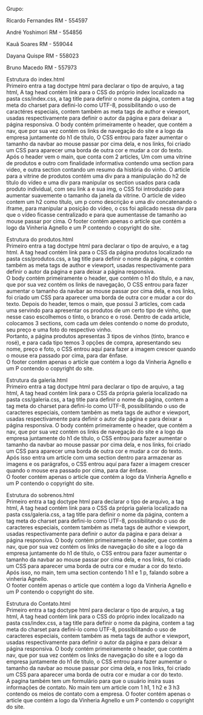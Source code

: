 Grupo: 

Ricardo Fernandes RM - 554597

André Yoshimori RM - 554856

Kauã Soares RM - 559044

Dayana Quispe RM - 558023

Bruno Macedo RM - 557973

Estrutura do index.html<br>
Primeiro entra a tag doctype html para declarar o tipo de arquivo, a tag html, A tag head contém link para o CSS do próprio index localizado na pasta css/index.css, a tag title para definir o nome da página, contem a tag meta do charset para defini-lo como UTF-8, possibilitando o uso de caractéres especiais, contem também as meta tags de author e viewport, usadas respectivamente para definir o autor da página e para deixar a página responsiva. 
O body contém primeiramente o header, que contém a nav, que por sua vez contém os links de navegação do site e a logo da empresa juntamente do h1 de título, O CSS entrou para fazer aumentar o tamanho da navbar ao mouse passar por cima dela, e nos links, foi criado um CSS para aparecer uma borda de outra cor e mudar a cor do texto.<br>
Após o header vem o main, que conta com 2 articles, Um com uma vitrine de produtos e outro com finalidade informativa contendo uma section para video, e outra section contando um resumo da história do vinho.
O article para a vitrine de produtos contém uma div para a manipulação do h2 de título do vídeo e uma div para manipular os section usados para cada produto individual, com seu link a e sua img, o CSS foi introduzido para aumentar suavemente o tamanho da janela da vitrine.
O article de video contem um h2 como título, um p como descrição e uma div concatenando o iframe, para manipular a posição do vídeo, o css foi aplicado nessa div para que o vídeo ficasse centralizado e para que aumentasse de tamanho ao mouse passar por cima.
O footer contém apenas o article que contém a logo da Vinheria Agnello e um P contendo o copyright do site.


Estrutura do produtos.html<br>
Primeiro entra a tag doctype html para declarar o tipo de arquivo, e a tag html.
A tag head contém link para o CSS da página produtos localizado na pasta css/produtos.css, a tag title para definir o nome da página, e contém também as meta tags de author e viewport, usadas respectivamente para definir o autor da página e para deixar a página responsiva.<br>
O body contém primeiramente o header, que contém o h1 do título, e a nav, que por sua vez contém os links de navegação, O CSS entrou para fazer aumentar o tamanho da navbar ao mouse passar por cima dela, e nos links, foi criado um CSS para aparecer uma borda de outra cor e mudar a cor do texto.
Depois do header, temos o main, que possui 3 articles, com cada uma servindo para apresentar os produtos de um certo tipo de vinho, que nesse caso escolhemos o tinto, o branco e o rosé. Dentro de cada article, colocamos 3 sections, com cada um deles contendo o nome do produto, seu preço e uma foto do respectivo vinho.  
Portanto, a página produtos apresentas 3 tipos de vinhos (tinto, branco e rosé), e para cada tipo temos 3 opções de compra, apresentando seu nome, preço e foto, o CSS entrou aquí para fazer a imagem crescer quando o mouse era passado por cima, para dar ênfase.<br>
O footer contém apenas o article que contém a logo da Vinheria Agnello e um P contendo o copyright do site.


Estrutura da galeria.html<br>
Primeiro entra a tag doctype html para declarar o tipo de arquivo, a tag html, A tag head contém link para o CSS da própria galeria localizado na pasta css/galeria.css, a tag title para definir o nome da página, contem a tag meta do charset para defini-lo como UTF-8, possibilitando o uso de caracteres especiais, contem também as meta tags de author e viewport, usadas respectivamente para definir o autor da página e para deixar a página responsiva. 
O body contém primeiramente o header, que contém a nav, que por sua vez contém os links de navegação do site e a logo da empresa juntamente do h1 de título, o CSS entrou para fazer aumentar o tamanho da navbar ao mouse passar por cima dela, e nos links, foi criado um CSS para aparecer uma borda de outra cor e mudar a cor do texto.<br>
Após isso entra um article com uma section dentro para armazenar as imagens e os parágrafos, o CSS entrou aquí para fazer a imagem crescer quando o mouse era passado por cima, para dar ênfase.<br>
O footer contém apenas o article que contém a logo da Vinheria Agnello e um P contendo o copyright do site.

Estrutura do sobrenos.html<br>
Primeiro entra a tag doctype html para declarar o tipo de arquivo, a tag html, A tag head contém link para o CSS da própria galeria localizado na pasta css/galeria.css, a tag title para definir o nome da página, contem a tag meta do charset para defini-lo como UTF-8, possibilitando o uso de caracteres especiais, contem também as meta tags de author e viewport, usadas respectivamente para definir o autor da página e para deixar a página responsiva. 
O body contém primeiramente o header, que contém a nav, que por sua vez contém os links de navegação do site e a logo da empresa juntamente do h1 de título, o CSS entrou para fazer aumentar o tamanho da navbar ao mouse passar por cima dela, e nos links, foi criado um CSS para aparecer uma borda de outra cor e mudar a cor do texto.<br>
Após isso, no main, tem uma section contendo 1 h1 e 1 p, falando sobre a vinheria Agnello.<br>
O footer contém apenas o article que contém a logo da Vinheria Agnello e um P contendo o copyright do site.

Estrutura do Contato.html<br>
Primeiro entra a tag doctype html para declarar o tipo de arquivo, a tag html, A tag head contém link para o CSS do próprio index localizado na pasta css/index.css, a tag title para definir o nome da página, contem a tag meta do charset para defini-lo como UTF-8, possibilitando o uso de caracteres especiais, contem também as meta tags de author e viewport, usadas respectivamente para definir o autor da página e para deixar a página responsiva. 
O body contém primeiramente o header, que contém a nav, que por sua vez contém os links de navegação do site e a logo da empresa juntamente do h1 de título, o CSS entrou para fazer aumentar o tamanho da navbar ao mouse passar por cima dela, e nos links, foi criado um CSS para aparecer uma borda de outra cor e mudar a cor do texto.<br>
A pagina também tem um formulário para que o usuário insira suas informações de contato.
No main tem um article com 1 h1, 1 h2 e 3 h3 contendo os meios de contato com a empresa.
O footer contém apenas o article que contém a logo da Vinheria Agnello e um P contendo o copyright do site.
